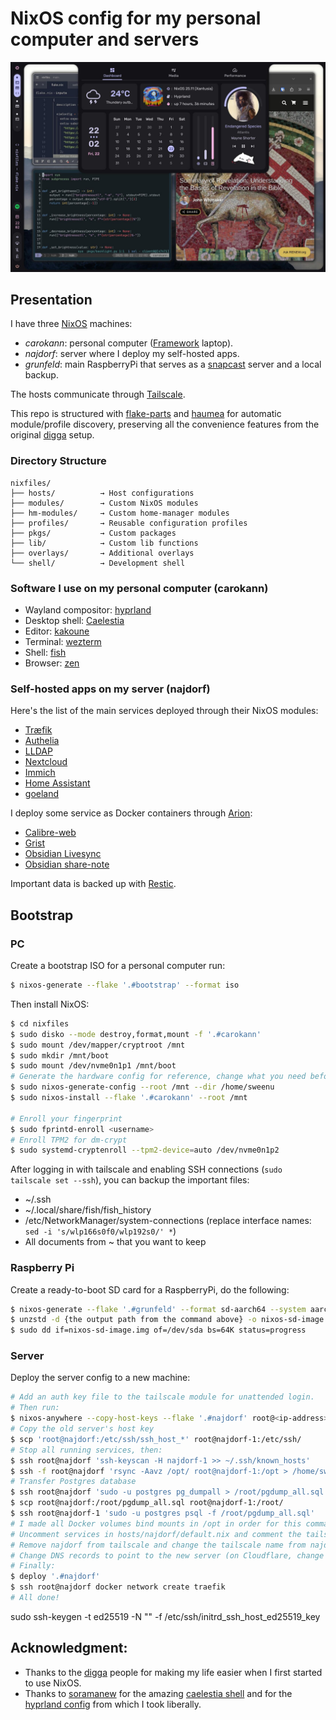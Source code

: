 # NixOS config for my personal computer and servers

![screenshot](./assets/screenshot.jpeg)

## Presentation

I have three [NixOS](https://nixos.org) machines:
- _carokann_: personal computer ([Framework](https://frame.work) laptop).
- _najdorf_: server where I deploy my self-hosted apps.
- _grunfeld_: main RaspberryPi that serves as a [snapcast](https://github.com/badaix/snapcast) server and a local backup.

The hosts communicate through [Tailscale](https://tailscale.com).

This repo is structured with [flake-parts](https://flake.parts/) and [haumea](https://github.com/nix-community/haumea) for automatic module/profile discovery, preserving all the convenience features from the original [digga](https://github.com/divnix/digga) setup.

### Directory Structure
```
nixfiles/
├── hosts/          → Host configurations
├── modules/        → Custom NixOS modules
├── hm-modules/     → Custom home-manager modules
├── profiles/       → Reusable configuration profiles
├── pkgs/           → Custom packages
├── lib/            → Custom lib functions
├── overlays/       → Additional overlays
└── shell/          → Development shell
```

### Software I use on my personal computer (carokann)

- Wayland compositor: [hyprland](https://hypr.land)
- Desktop shell: [Caelestia](https://github.com/caelestia-dots/shell)
- Editor: [kakoune](https://github.com/mawww/kakoune)
- Terminal: [wezterm](https://wezterm.org)
- Shell: [fish](https://fishshell.com)
- Browser: [zen](https://zen-browser.app/)

### Self-hosted apps on my server (najdorf)

Here's the list of the main services deployed through their NixOS modules:
- [Træfik](https://traefik.io/traefik)
- [Authelia](https://www.authelia.com)
- [LLDAP](https://github.com/lldap/lldap)
- [Nextcloud](https://nextcloud.com)
- [Immich](https://immich.app)
- [Home Assistant](https://www.home-assistant.io/)
- [goeland](https://github.com/slurdge/goeland)

I deploy some service as Docker containers through [Arion](https://github.com/hercules-ci/arion):
- [Calibre-web](https://github.com/janeczku/calibre-web)
- [Grist](https://www.getgrist.com/)
- [Obsidian Livesync](https://github.com/vrtmrz/obsidian-livesync)
- [Obsidian share-note](https://github.com/alangrainger/share-note)

Important data is backed up with [Restic](https://restic.net).


## Bootstrap
### PC
Create a bootstrap ISO for a personal computer run:
```bash
$ nixos-generate --flake '.#bootstrap' --format iso
```

Then install NixOS:
```bash
$ cd nixfiles
$ sudo disko --mode destroy,format,mount -f '.#carokann'
$ sudo mount /dev/mapper/cryptroot /mnt
$ sudo mkdir /mnt/boot
$ sudo mount /dev/nvme0n1p1 /mnt/boot
# Generate the hardware config for reference, change what you need before install
$ sudo nixos-generate-config --root /mnt --dir /home/sweenu
$ sudo nixos-install --flake '.#carokann' --root /mnt

# Enroll your fingerprint
$ sudo fprintd-enroll <username>
# Enroll TPM2 for dm-crypt
$ sudo systemd-cryptenroll --tpm2-device=auto /dev/nvme0n1p2
```

After logging in with tailscale and enabling SSH connections (`sudo tailscale set --ssh`), you can backup the important files:
- ~/.ssh
- ~/.local/share/fish/fish_history
- /etc/NetworkManager/system-connections (replace interface names: `sed -i 's/wlp166s0f0/wlp192s0/' *`)
- All documents from ~ that you want to keep

### Raspberry Pi
Create a ready-to-boot SD card for a RaspberryPi, do the following:
```bash
$ nixos-generate --flake '.#grunfeld' --format sd-aarch64 --system aarch64-linux
$ unzstd -d {the output path from the command above} -o nixos-sd-image.img
$ sudo dd if=nixos-sd-image.img of=/dev/sda bs=64K status=progress
```

### Server
Deploy the server config to a new machine:
```bash
# Add an auth key file to the tailscale module for unattended login.
# Then run:
$ nixos-anywhere --copy-host-keys --flake '.#najdorf' root@<ip-address>
# Copy the old server's host key
$ scp 'root@najdorf:/etc/ssh/ssh_host_*' root@najdorf-1:/etc/ssh/
# Stop all running services, then:
$ ssh root@najdorf 'ssh-keyscan -H najdorf-1 >> ~/.ssh/known_hosts'
$ ssh -f root@najdorf 'rsync -Aavz /opt/ root@najdorf-1:/opt > /home/sweenu/rsync.log 2>&1 &'
# Transfer Postgres database
$ ssh root@najdorf 'sudo -u postgres pg_dumpall > /root/pgdump_all.sql'
$ scp root@najdorf:/root/pgdump_all.sql root@najdorf-1:/root/
$ ssh root@najdorf-1 'sudo -u postgres psql -f /root/pgdump_all.sql'
# I made all Docker volumes bind mounts in /opt in order for this command to be enough for migrating everything important.
# Uncomment services in hosts/najdorf/default.nix and comment the tailscale-login service line.
# Remove najdorf from tailscale and change the tailscale name from najdorf-1 to najdorf.
# Change DNS records to point to the new server (on Cloudflare, change the IP scope of the API token to the new IP).
# Finally:
$ deploy '.#najdorf'
$ ssh root@najdorf docker network create traefik
# All done!
```

sudo ssh-keygen -t ed25519 -N "" -f /etc/ssh/initrd_ssh_host_ed25519_key

## Acknowledgment:
* Thanks to the [digga](https://digga.divnix.com) people for making my life easier when I first started to use NixOS.
* Thanks to [soramanew](https://github.com/soramanew) for the amazing [caelestia shell](https://github.com/caelestia-dots/shell) and for the [hyprland config](https://github.com/caelestia-dots/caelestia/tree/e456e8abb90b94f2e6ae859f6e3b3ef2a5e27099/hypr) from which I took liberally.
